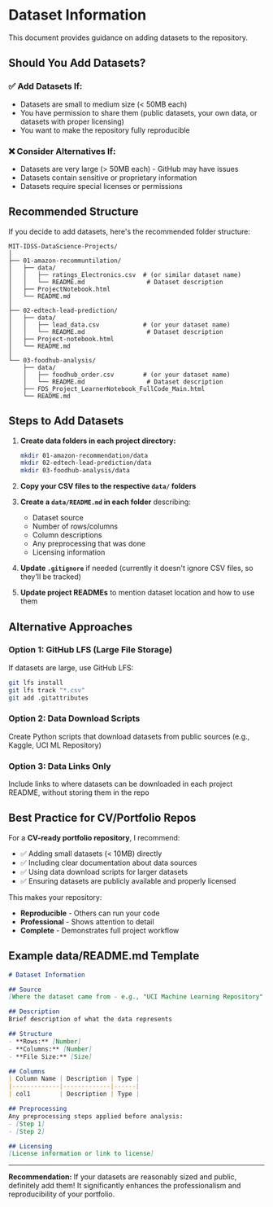 # Dataset Information

This document provides guidance on adding datasets to the repository.

## Should You Add Datasets?

### ✅ **Add Datasets If:**
- Datasets are small to medium size (< 50MB each)
- You have permission to share them (public datasets, your own data, or datasets with proper licensing)
- You want to make the repository fully reproducible

### ❌ **Consider Alternatives If:**
- Datasets are very large (> 50MB each) - GitHub may have issues
- Datasets contain sensitive or proprietary information
- Datasets require special licenses or permissions

## Recommended Structure

If you decide to add datasets, here's the recommended folder structure:

```
MIT-IDSS-DataScience-Projects/
│
├── 01-amazon-recommuntilation/
│   ├── data/
│   │   ├── ratings_Electronics.csv  # (or similar dataset name)
│   │   └── README.md                 # Dataset description
│   ├── ProjectNotebook.html
│   └── README.md
│
├── 02-edtech-lead-prediction/
│   ├── data/
│   │   ├── lead_data.csv            # (or your dataset name)
│   │   └── README.md                 # Dataset description
│   ├── Project-notebook.html
│   └── README.md
│
└── 03-foodhub-analysis/
    ├── data/
    │   ├── foodhub_order.csv        # (or your dataset name)
    │   └── README.md                 # Dataset description
    ├── FDS_Project_LearnerNotebook_FullCode_Main.html
    └── README.md
```

## Steps to Add Datasets

1. **Create data folders in each project directory:**
   ```bash
   mkdir 01-amazon-recommendation/data
   mkdir 02-edtech-lead-prediction/data
   mkdir 03-foodhub-analysis/data
   ```

2. **Copy your CSV files to the respective `data/` folders**

3. **Create a `data/README.md` in each folder** describing:
   - Dataset source
   - Number of rows/columns
   - Column descriptions
   - Any preprocessing that was done
   - Licensing information

4. **Update `.gitignore`** if needed (currently it doesn't ignore CSV files, so they'll be tracked)

5. **Update project READMEs** to mention dataset location and how to use them

## Alternative Approaches

### Option 1: GitHub LFS (Large File Storage)
If datasets are large, use GitHub LFS:
```bash
git lfs install
git lfs track "*.csv"
git add .gitattributes
```

### Option 2: Data Download Scripts
Create Python scripts that download datasets from public sources (e.g., Kaggle, UCI ML Repository)

### Option 3: Data Links Only
Include links to where datasets can be downloaded in each project README, without storing them in the repo

## Best Practice for CV/Portfolio Repos

For a **CV-ready portfolio repository**, I recommend:
- ✅ Adding small datasets (< 10MB) directly
- ✅ Including clear documentation about data sources
- ✅ Using data download scripts for larger datasets
- ✅ Ensuring datasets are publicly available and properly licensed

This makes your repository:
- **Reproducible** - Others can run your code
- **Professional** - Shows attention to detail
- **Complete** - Demonstrates full project workflow

## Example data/README.md Template

```markdown
# Dataset Information

## Source
[Where the dataset came from - e.g., "UCI Machine Learning Repository", "Kaggle", etc.]

## Description
Brief description of what the data represents

## Structure
- **Rows:** [Number]
- **Columns:** [Number]
- **File Size:** [Size]

## Columns
| Column Name | Description | Type |
|-------------|-------------|------|
| col1        | Description | Type |

## Preprocessing
Any preprocessing steps applied before analysis:
- [Step 1]
- [Step 2]

## Licensing
[License information or link to license]
```

---

**Recommendation:** If your datasets are reasonably sized and public, definitely add them! It significantly enhances the professionalism and reproducibility of your portfolio.

